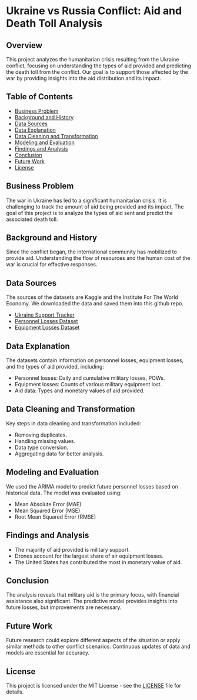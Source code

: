 # Ukraine vs Russia Conflict: Aid and Death Toll Analysis

## Overview
This project analyzes the humanitarian crisis resulting from the Ukraine conflict, focusing on understanding the types of aid provided and predicting the death toll from the conflict. Our goal is to support those affected by the war by providing insights into the aid distribution and its impact.

## Table of Contents
- [Business Problem](#business-problem)
- [Background and History](#background-and-history)
- [Data Sources](#data-sources)
- [Data Explanation](#data-explanation)
- [Data Cleaning and Transformation](#data-cleaning-and-transformation)
- [Modeling and Evaluation](#modeling-and-evaluation)
- [Findings and Analysis](#findings-and-analysis)
- [Conclusion](#conclusion)
- [Future Work](#future-work)
- [License](#license)

## Business Problem
The war in Ukraine has led to a significant humanitarian crisis. It is challenging to track the amount of aid being provided and its impact. The goal of this project is to analyze the types of aid sent and predict the associated death toll.

## Background and History
Since the conflict began, the international community has mobilized to provide aid. Understanding the flow of resources and the human cost of the war is crucial for effective responses.

## Data Sources
The sources of the datasets are Kaggle and the Institute For The World Economy. We downloaded the data and saved them into this github repo.
- [Ukraine Support Tracker](https://raw.githubusercontent.com/kueyram/Analysis-of-Ukraine-vs-Russia-conflict/main/data/Ukraine_Support_Tracker_Release_18.xlsx)
- [Personnel Losses Dataset](https://raw.githubusercontent.com/kueyram/Analysis-of-Ukraine-vs-Russia-conflict/refs/heads/main/data/personnel_losses.csv)
- [Equipment Losses Dataset](https://raw.githubusercontent.com/kueyram/Analysis-of-Ukraine-vs-Russia-conflict/refs/heads/main/data/equipment_losses.csv)

## Data Explanation
The datasets contain information on personnel losses, equipment losses, and the types of aid provided, including:
- Personnel losses: Daily and cumulative military losses, POWs.
- Equipment losses: Counts of various military equipment lost.
- Aid data: Types and monetary values of aid provided.

## Data Cleaning and Transformation
Key steps in data cleaning and transformation included:
- Removing duplicates.
- Handling missing values.
- Data type conversion.
- Aggregating data for better analysis.

## Modeling and Evaluation
We used the ARIMA model to predict future personnel losses based on historical data. The model was evaluated using:
- Mean Absolute Error (MAE)
- Mean Squared Error (MSE)
- Root Mean Squared Error (RMSE)

## Findings and Analysis
- The majority of aid provided is military support.
- Drones account for the largest share of air equipment losses.
- The United States has contributed the most in monetary value of aid.

## Conclusion
The analysis reveals that military aid is the primary focus, with financial assistance also significant. The predictive model provides insights into future losses, but improvements are necessary.

## Future Work
Future research could explore different aspects of the situation or apply similar methods to other conflict scenarios. Continuous updates of data and models are essential for accuracy.

## License
This project is licensed under the MIT License - see the [LICENSE](LICENSE) file for details.

